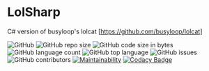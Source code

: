 # LolSharp
C# version of busyloop's lolcat [https://github.com/busyloop/lolcat]

![GitHub](https://img.shields.io/github/license/UltraStudioLTD/LolSharp?logo=gnu)
![GitHub repo size](https://img.shields.io/github/repo-size/UltraStudioLTD/LolSharp?logo=github)
![GitHub code size in bytes](https://img.shields.io/github/languages/code-size/UltraStudioLTD/LolSharp?logo=github)
![GitHub language count](https://img.shields.io/github/languages/count/UltraStudioLTD/LolSharp?logo=github)
![GitHub top language](https://img.shields.io/github/languages/top/UltraStudioLTD/LolSharp?logo=github)
![GitHub issues](https://img.shields.io/github/issues/UltraStudioLTD/LolSharp?logo=github)
![GitHub contributors](https://img.shields.io/github/contributors/UltraStudioLTD/LolSharp?logo=github)
[![Maintainability](https://api.codeclimate.com/v1/badges/2a301506c25d5802f6d8/maintainability)](https://codeclimate.com/github/UltraStudioLTD/LolSharp/maintainability)
[![Codacy Badge](https://app.codacy.com/project/badge/Grade/41dfa4e3668648948816ee254e1f3a92)](https://www.codacy.com/gh/UltraStudioLTD/LolSharp/dashboard?utm_source=github.com&amp;utm_medium=referral&amp;utm_content=UltraStudioLTD/LolSharp&amp;utm_campaign=Badge_Grade)
